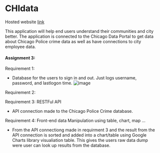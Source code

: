 # CHIdata
Hosted website [link](https://chidata.herokuapp.com/)

This application will help end users understand their communities and city better. The application is connected to the Chicago Data Portal to get data about Chicago Police crime data as well as have connections to city employee data.





#### Assignment 3:
Requirement 1:
- Database for the users to sign in and out. Just logs username, password, and lastlogon time.
![image](https://user-images.githubusercontent.com/54635639/142281737-1d5b0bad-c4e2-4817-abdd-c148c6b2f6b9.png)

Requirement 2:



Requirement 3: RESTFul API
- API connection made to the Chicago Police Crime database.

Requirement 4: Front-end data Manipulation using table, chart, map ...
- From the API connectiong made in requirment 3 and the result from the API connection is sorted and added into
a chart/table using Google Charts library visualiation table. This gives the users raw data dump were user can look up results from the database.


